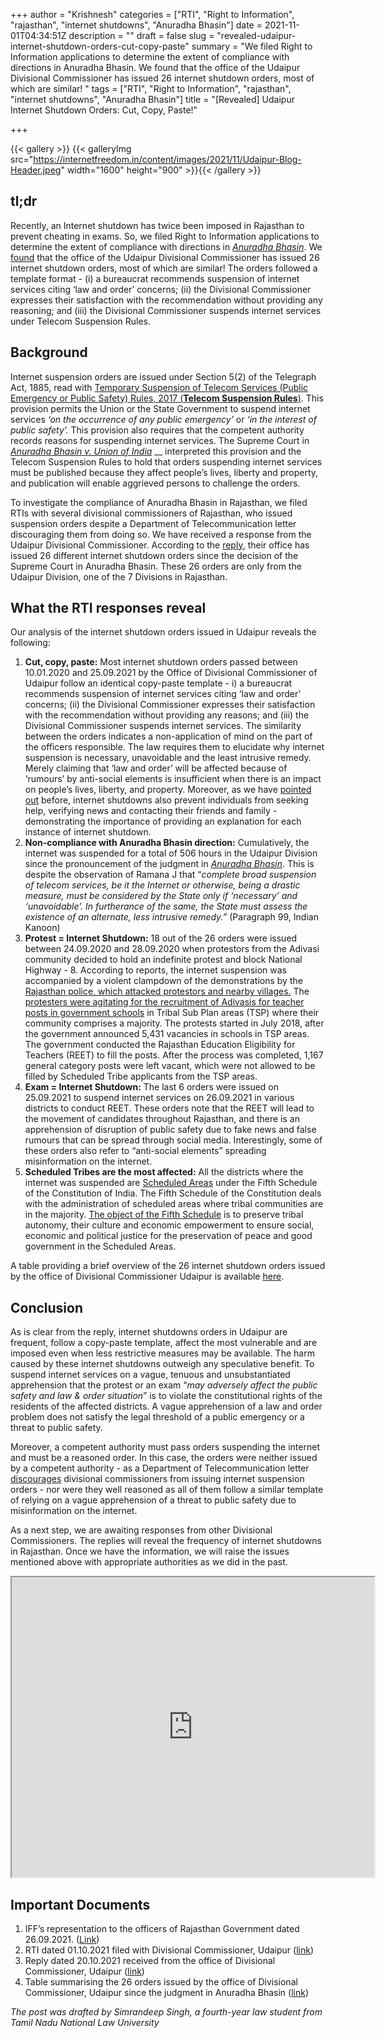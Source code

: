 +++
author = "Krishnesh"
categories = ["RTI", "Right to Information", "rajasthan", "internet shutdowns", "Anuradha Bhasin"]
date = 2021-11-01T04:34:51Z
description = ""
draft = false
slug = "revealed-udaipur-internet-shutdown-orders-cut-copy-paste"
summary = "We filed Right to Information applications to determine the extent of compliance with directions in Anuradha Bhasin. We found that the office of the Udaipur Divisional Commissioner has issued 26 internet shutdown orders, most of which are similar! "
tags = ["RTI", "Right to Information", "rajasthan", "internet shutdowns", "Anuradha Bhasin"]
title = "[Revealed] Udaipur Internet Shutdown Orders: Cut, Copy, Paste!"

+++


{{< gallery >}}
{{< galleryImg  src="https://internetfreedom.in/content/images/2021/11/Udaipur-Blog-Header.jpeg" width="1600" height="900" >}}{{< /gallery >}}

>>>> <form><script src="https://checkout.razorpay.com/v1/payment-button.js" data-payment_button_id="pl_HLkgeWGQLMuddp" async> </script> </form>

## **tl;dr**

Recently, an Internet shutdown has twice been imposed in Rajasthan to prevent cheating in exams. So, we filed Right to Information applications to determine the extent of compliance with directions in [_Anuradha Bhasin_](https://indiankanoon.org/doc/82461587/). We [found](https://drive.google.com/file/d/11GddVJHv5zEh155JCsRCCerRmztxrbM3/view) that the office of the Udaipur Divisional Commissioner has issued 26 internet shutdown orders, most of which are similar! The orders followed a template format - (i) a bureaucrat recommends suspension of internet services citing ‘law and order’ concerns; (ii) the Divisional Commissioner expresses their satisfaction with the recommendation without providing any reasoning; and (iii) the Divisional Commissioner suspends internet services under Telecom Suspension Rules.

## **Background**

Internet suspension orders are issued under Section 5(2) of the Telegraph Act, 1885, read with [Temporary Suspension of Telecom Services (Public Emergency or Public Safety) Rules, 2017 (**Telecom Suspension Rules**)](https://dot.gov.in/sites/default/files/Suspension%20Rules.pdf). This provision permits the Union or the State Government to suspend internet services _‘on the occurrence of any public emergency’_ or _‘in the interest of public safety’._ This provision also requires that the competent authority records reasons for suspending internet services. The Supreme Court in [_Anuradha Bhasin v. Union of India_](https://indiankanoon.org/doc/82461587/) __ interpreted this provision and the Telecom Suspension Rules to hold that orders suspending internet services must be published because they affect people’s lives, liberty and property, and publication will enable aggrieved persons to challenge the orders.

To investigate the compliance of Anuradha Bhasin in Rajasthan, we filed RTIs with several divisional commissioners of Rajasthan, who issued suspension orders despite a Department of Telecommunication letter discouraging them from doing so. We have received a response from the Udaipur Divisional Commissioner. According to the [reply](https://drive.google.com/file/d/11GddVJHv5zEh155JCsRCCerRmztxrbM3/view), their office has issued 26 different internet shutdown orders since the decision of the Supreme Court in Anuradha Bhasin. These 26 orders are only from the Udaipur Division, one of the 7 Divisions in Rajasthan.

## **What the RTI responses reveal**

Our analysis of the internet shutdown orders issued in Udaipur reveals the following: 

1. ******Cut, copy, paste:****** Most internet shutdown orders passed between 10.01.2020 and 25.09.2021 by the Office of Divisional Commissioner of Udaipur follow an identical copy-paste template - i) a bureaucrat recommends suspension of internet services citing ‘law and order’ concerns;  (ii) the Divisional Commissioner expresses their satisfaction with the recommendation without providing any reasons; and (iii) the Divisional Commissioner suspends internet services. The similarity between the orders indicates a non-application of mind on the part of the officers responsible. The law requires them to elucidate why internet suspension is necessary, unavoidable and the least intrusive remedy. Merely claiming that ‘law and order’ will be affected because of ‘rumours’ by anti-social elements is insufficient when there is an impact on people’s lives, liberty, and property. Moreover, as we have [pointed out](https://internetfreedom.in/joint-statement-internet-shutdown-farmers-protests/) before, internet shutdowns also prevent individuals from seeking help, verifying news and contacting their friends and family - demonstrating the importance of providing an explanation for each instance of internet shutdown.
2. ******Non-compliance with Anuradha Bhasin direction:****** Cumulatively, the internet was suspended for a total of 506 hours in the Udaipur Division since the pronouncement of the judgment in [_Anuradha Bhasin_](https://indiankanoon.org/doc/82461587/). This is despite the observation of Ramana J that “_complete broad suspension of telecom services, be it the Internet or otherwise, being a drastic measure, must be considered by the State only if ‘necessary’ and ‘unavoidable’. In furtherance of the same, the State must assess the existence of an alternate, less intrusive remedy.”_ (Paragraph 99, Indian Kanoon)
3. ******Protest = Internet Shutdown:****** 18 out of the 26 orders were issued between 24.09.2020 and 28.09.2020 when protestors from the Adivasi community decided to hold an indefinite protest and block National Highway - 8. According to reports, the internet suspension was accompanied by a violent clampdown of the demonstrations by the [Rajasthan police, which attacked protestors and nearby villages.](https://caravanmagazine.in/communities/rajasthan-governments-violent-crackdown-on-protests-an-attempt-to-silence-adivasi-assertion) The [protesters were agitating for the recruitment of Adivasis for teacher posts in government schools](https://caravanmagazine.in/communities/rajasthan-governments-violent-crackdown-on-protests-an-attempt-to-silence-adivasi-assertion) in  Tribal Sub Plan areas (TSP) where their community comprises a majority. The protests started in July 2018, after the government announced 5,431 vacancies in schools in TSP areas. The government conducted the Rajasthan Education Eligibility for Teachers (REET) to fill the posts. After the process was completed, 1,167 general category posts were left vacant, which were not allowed to be filled by Scheduled Tribe applicants from the TSP areas.
4. ******Exam = Internet Shutdown:****** The last 6 orders were issued on 25.09.2021 to suspend internet services on 26.09.2021 in various districts to conduct REET. These orders note that the REET will lead to the movement of candidates throughout Rajasthan, and there is an apprehension of disruption of public safety due to fake news and false rumours that can be spread through social media. Interestingly, some of these orders also refer to “anti-social elements” spreading misinformation on the internet.
5. ******Scheduled Tribes are the most affected:****** All the districts where the internet was suspended are [Scheduled Areas](https://pib.gov.in/PressReleaseIframePage.aspx?PRID=1530130) under the Fifth Schedule of the Constitution of India. The Fifth Schedule of the Constitution deals with the administration of scheduled areas where tribal communities are in the majority. [The object of the Fifth Schedule](https://indiankanoon.org/doc/1969682/) is to preserve tribal autonomy, their culture and economic empowerment to ensure social, economic and political justice for the preservation of peace and good government in the Scheduled Areas.

A table providing a brief overview of the 26 internet shutdown orders issued by the office of Divisional Commissioner Udaipur is available [here](https://docs.google.com/document/d/12_kRr91K6O1cqEdotmX5NF3Ums0bUyu_73m7QtXTHbU/edit).

## **Conclusion**

As is clear from the reply, internet shutdowns orders in Udaipur are frequent, follow a copy-paste template, affect the most vulnerable and are imposed even when less restrictive measures may be available.  The harm caused by these internet shutdowns outweigh any speculative benefit. To suspend internet services on a vague, tenuous and unsubstantiated apprehension that the protest or an exam “_may adversely affect the public safety and law & order situation_” is to violate the constitutional rights of the residents of the affected districts. A vague apprehension of a law and order problem does not satisfy the legal threshold of a public emergency or a threat to public safety.

Moreover, a competent authority must pass orders suspending the internet and must be a reasoned order. In this case,  the orders were neither issued by a competent authority - as a Department of Telecommunication letter [discourages](https://drive.google.com/file/d/1pZZwKEPP-OkMj1WReWowiyHgb3tB-wrq/view?usp=sharing) divisional commissioners from issuing internet suspension orders - nor were they well reasoned as all of them follow a similar template of relying on a vague apprehension of a threat to public safety due to misinformation on the internet.

As a next step, we are awaiting responses from other Divisional Commissioners. The replies will reveal the frequency of internet shutdowns in Rajasthan. Once we have the information, we will raise the issues mentioned above with appropriate authorities as we did in the past.

<iframe src="https://drive.google.com/file/d/1W8alsAqoShhEwKVqqbpef6bwvkus2Jqq/preview" width="580" height="480"></iframe>

## Important Documents

1. IFF’s representation to the officers of Rajasthan Government dated 26.09.2021. ([Link](https://drive.google.com/file/d/1pZZwKEPP-OkMj1WReWowiyHgb3tB-wrq/view?usp=sharing))
2. RTI dated 01.10.2021 filed with Divisional Commissioner, Udaipur ([link](https://drive.google.com/file/d/1NqbiniTycCcoKahEsdT61dFKsEoXuhMs/view?usp=sharing))
3. Reply dated 20.10.2021 received from the office of Divisional Commissioner, Udaipur ([link](https://drive.google.com/file/d/11GddVJHv5zEh155JCsRCCerRmztxrbM3/view?usp=sharing))
4. Table summarising the 26 orders issued by the office of Divisional Commissioner, Udaipur since the judgment in Anuradha Bhasin ([link](https://docs.google.com/document/d/12_kRr91K6O1cqEdotmX5NF3Ums0bUyu_73m7QtXTHbU/edit))

_The post was drafted by Simrandeep Singh, a fourth-year law student from Tamil Nadu National Law University_

> > > <form><script src="https://cdn.razorpay.com/static/widget/subscription-button.js" data-subscription_button_id="pl_HLk5qU1K35hmPH" data-button_theme="brand-color" async> </script> </form>



